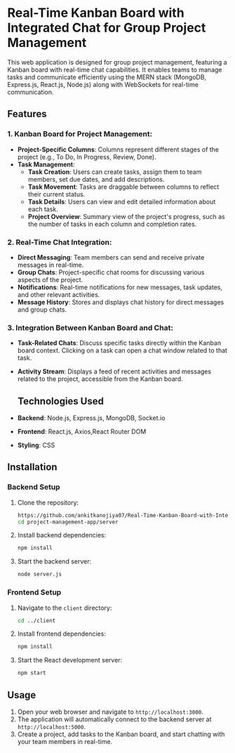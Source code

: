 # Real-Time Kanban Board with Integrated Chat for Group Project Management

This web application is designed for group project management, featuring a Kanban board with real-time chat capabilities. It enables teams to manage tasks and communicate efficiently using the MERN stack (MongoDB, Express.js, React.js, Node.js) along with WebSockets for real-time communication.

## Features

### 1. Kanban Board for Project Management:
- **Project-Specific Columns**: Columns represent different stages of the project (e.g., To Do, In Progress, Review, Done).
- **Task Management**:
  - **Task Creation**: Users can create tasks, assign them to team members, set due dates, and add descriptions.
  - **Task Movement**: Tasks are draggable between columns to reflect their current status.
  - **Task Details**: Users can view and edit detailed information about each task.
  - **Project Overview**: Summary view of the project's progress, such as the number of tasks in each column and completion rates.

### 2. Real-Time Chat Integration:
- **Direct Messaging**: Team members can send and receive private messages in real-time.
- **Group Chats**: Project-specific chat rooms for discussing various aspects of the project.
- **Notifications**: Real-time notifications for new messages, task updates, and other relevant activities.
- **Message History**: Stores and displays chat history for direct messages and group chats.

### 3. Integration Between Kanban Board and Chat:
- **Task-Related Chats**: Discuss specific tasks directly within the Kanban board context. Clicking on a task can open a chat window related to that task.
- **Activity Stream**: Displays a feed of recent activities and messages related to the project, accessible from the Kanban board.


  ## Technologies Used

- **Backend**: Node.js, Express.js, MongoDB, Socket.io
- **Frontend**: React.js, Axios,React Router DOM
- **Styling**: CSS 


## Installation

### Backend Setup

1. Clone the repository:
    ```bash
   https://github.com/ankitkanojiya07/Real-Time-Kanban-Board-with-Integrated-Chat-for-Group-Project-Management.git
    cd project-management-app/server
    ```

2. Install backend dependencies:
    ```bash
    npm install
    ```

3. Start the backend server:
    ```bash
    node server.js
    ```

### Frontend Setup

1. Navigate to the `client` directory:
    ```bash
    cd ../client
    ```

2. Install frontend dependencies:
    ```bash
    npm install
    ```

3. Start the React development server:
    ```bash
    npm start
    ```

## Usage

1. Open your web browser and navigate to `http://localhost:3000`.
2. The application will automatically connect to the backend server at `http://localhost:5000`.
3. Create a project, add tasks to the Kanban board, and start chatting with your team members in real-time.
